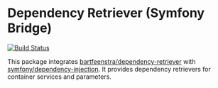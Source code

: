 # Dependency Retriever (Symfony Bridge)

[![Build Status](https://travis-ci.org/bartfeenstra/dependency-retriever-symfony-bridge.svg?branch=master)](https://travis-ci.org/bartfeenstra/dependency-retriever-symfony-bridge)

This package integrates
[bartfeenstra/dependency-retriever](https://github.com/bartfeenstra/dependency-retriever) with 
[symfony/dependency-injection](https://github.com/symfony/dependency-injection). It provides dependency retrievers for 
container services and parameters. 
